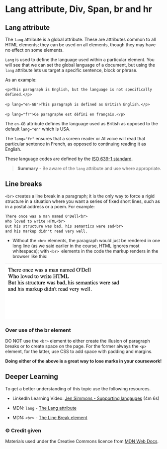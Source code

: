 # Lang attribute, Div, Span, br and hr

## Lang attribute

The `lang` attribute is a global attribute. These are attributes common to all HTML elements; they can be used on all elements, though they may have no effect on some elements.

`Lang` is used to define the language used within a particular element. You will see that we can set the global language of a document, but using the `lang` attribute lets us target a specific sentence, block or phrase.

As an example:

```
<p>This paragraph is English, but the language is not specifically defined.</p>

<p lang="en-GB">This paragraph is defined as British English.</p>

<p lang="fr">Ce paragraphe est défini en français.</p>

```
The `en-GB` attribute defines the language used as British as opposed to the default `lang="en"` which is USA.

The `lang="fr"` ensures that a screen reader or AI voice will read that particular sentence in French, as opposed to continuing reading it as English.

These language codes are defined by the [ISO 639-1 standard](https://en.wikipedia.org/wiki/ISO_639-1). 

> **Summary** - Be aware of the `lang` attribute and use where appropriate.




## Line breaks

`<br>` creates a line break in a paragraph; it is the only way to force a rigid structure in a situation where you want a series of fixed short lines, such as in a postal address or a poem. For example:

```
There once was a man named O'Dell<br>
Who loved to write HTML<br>
But his structure was bad, his semantics were sad<br>
and his markup didn't read very well.
```

- Without the `<br>` elements, the paragraph would just be rendered in one long line (as we said earlier in the course, HTML ignores most whitespace); with `<br> `elements in the code the markup renders in the browser like this:

<img src="media/br-example.png">


<h3 class="warning">Over use of the br element</h3>

DO NOT use the `<br>` element to either create the illusion of paragraph breaks or to create space on the page. For the former always the `<p>` element, for the latter, use CSS to add space with padding and margins.

**Doing either of the above is a great way to lose marks in your coursework!**







<h2 class="deep">Deeper Learning</h2>

To get a better understanding of this topic use the following resources.

- LinkedIn Learning Video: [Jen Simmons - Supporting langauges](https://www.linkedin.com/learning/html-essential-training-4/supporting-languages?u=36102708) (4m 6s)

- MDN: `lang` - [The Lang attribute](https://developer.mozilla.org/en-US/docs/Web/HTML/Global_attributes/lang)

- MDN: `<br>` - [The Line Break element](https://developer.mozilla.org/en-US/docs/Web/HTML/Element/br)




### &copy; Credit given

Materials used under the Creative Commons licence from [MDN Web Docs](https://developer.mozilla.org/en-US/docs/Web/HTML).



